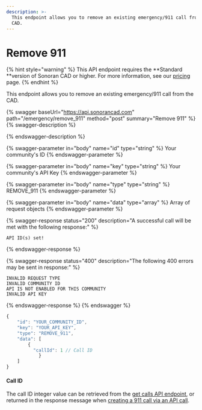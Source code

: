```yaml
---
description: >-
  This endpoint allows you to remove an existing emergency/911 call from the
  CAD.
---
```


# Remove 911

{% hint style="warning" %}
This API endpoint requires the **Standard **version of Sonoran CAD or higher. For more information, see our [pricing ](../../../../pricing/faq/)page.
{% endhint %}

This endpoint allows you to remove an existing emergency/911 call from the CAD.

{% swagger baseUrl="https://api.sonorancad.com" path="/emergency/remove_911" method="post" summary="Remove 911" %}
{% swagger-description %}

{% endswagger-description %}

{% swagger-parameter in="body" name="id" type="string" %}
Your community's ID
{% endswagger-parameter %}

{% swagger-parameter in="body" name="key" type="string" %}
Your community's API Key
{% endswagger-parameter %}

{% swagger-parameter in="body" name="type" type="string" %}
REMOVE_911
{% endswagger-parameter %}

{% swagger-parameter in="body" name="data" type="array" %}
Array of request objects
{% endswagger-parameter %}

{% swagger-response status="200" description="A successful call will be met with the following response:" %}
```
API ID(s) set!
```
{% endswagger-response %}

{% swagger-response status="400" description="The following 400 errors may be sent in response:" %}
```http
INVALID REQUEST TYPE
INVALID COMMUNITY ID
API IS NOT ENABLED FOR THIS COMMUNITY
INVALID API KEY
```
{% endswagger-response %}
{% endswagger %}

```javascript
{
    "id": "YOUR_COMMUNITY_ID",
    "key": "YOUR_API_KEY",
    "type": "REMOVE_911",
    "data": [
        {
          "callId": 1 // Call ID
		    }
    ]
}
```

#### Call ID

The call ID integer value can be retrieved from the [get calls API endpoint](get-calls.md), or returned in the response message when [creating a 911 call via an API call](911-call.md).
